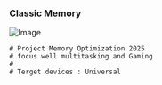 ### Classic Memory

![Image](https://github.com/user-attachments/assets/b9d428e3-3b97-4c80-b57d-93bbbf87255f)

```
# Project Memory Optimization 2025
# focus well multitasking and Gaming 
#
# Terget devices : Universal 
```

